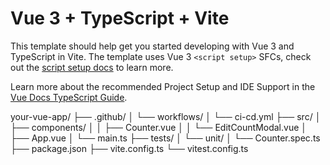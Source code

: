 # Vue 3 + TypeScript + Vite

This template should help get you started developing with Vue 3 and TypeScript in Vite. The template uses Vue 3 `<script setup>` SFCs, check out the [script setup docs](https://v3.vuejs.org/api/sfc-script-setup.html#sfc-script-setup) to learn more.

Learn more about the recommended Project Setup and IDE Support in the [Vue Docs TypeScript Guide](https://vuejs.org/guide/typescript/overview.html#project-setup).

your-vue-app/
├── .github/
│   └── workflows/
│       └── ci-cd.yml
├── src/
│   ├── components/
│   │   ├── Counter.vue
│   │   └── EditCountModal.vue
│   ├── App.vue
│   └── main.ts
├── tests/
│   └── unit/
│       └── Counter.spec.ts
├── package.json
├── vite.config.ts
└── vitest.config.ts
